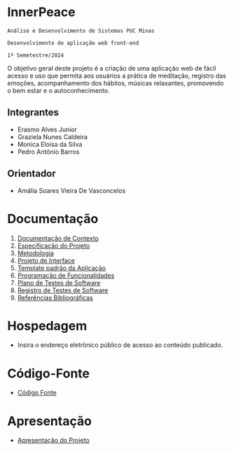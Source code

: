 # InnerPeace

`Análise e Desenvolvimento de Sistemas PUC Minas`

`Desenvolvimento de aplicação web front-end`

`1º Semetestre/2024`

O objetivo geral deste projeto é a criação de uma aplicação web de fácil acesso e uso que permita aos usuários a prática de meditação, registro das emoções, acompanhamento dos hábitos, músicas relaxantes, promovendo o bem estar e o autoconhecimento.

## Integrantes

* Erasmo Alves Junior 
* Graziela Nunes Caldeira 
* Monica Eloisa da Silva
* Pedro Antônio Barros

## Orientador

* Amália Soares Vieira De Vasconcelos

# Documentação

<ol>
<li><a href="documentos/01-Documentação de Contexto.md"> Documentação de Contexto</a></li>
<li><a href="documentos/02-Especificação do Projeto.md"> Especificação do Projeto</a></li>
<li><a href="documentos/03-Metodologia.md"> Metodologia</a></li>
<li><a href="documentos/04-Projeto de Interface.md"> Projeto de Interface</a></li>
<li><a href="documentos/05-Template padrão da Aplicação.md"> Template padrão da Aplicação</a></li>
<li><a href="documentos/06-Programação de Funcionalidades.md"> Programação de Funcionalidades</a></li>
<li><a href="documentos/07-Plano de Testes de Software.md"> Plano de Testes de Software</a></li>
<li><a href="documentos/08-Registro de Testes de Software.md"> Registro de Testes de Software</a></li>
<li><a href="documentos/09-Referências.md"> Referências Bibliográficas</a></li>
</ol>

# Hospedagem

* Insira o endereço eletrônico público de acesso ao conteúdo publicado. 

# Código-Fonte

* <a href="codigo-fonte/README.md">Código Fonte</a>

# Apresentação

* <a href="apresentacao/README.md">Apresentação do Projeto</a>
